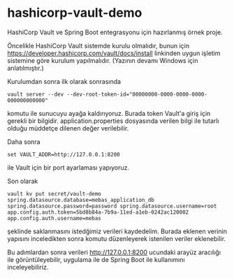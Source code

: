 # hashicorp-vault-demo
HashiCorp Vault ve Spring Boot entegrasyonu için hazırlanmış örnek proje.

Öncelikle HashiCorp Vault sistemde kurulu olmalıdır, bunun için https://developer.hashicorp.com/vault/docs/install linkinden uygun işletim sistemine göre kurulum yapılmalıdır.
(Yazının devamı Windows için anlatılmıştır.)

Kurulumdan sonra ilk olarak sonrasında 

```
vault server --dev --dev-root-token-id="00000000-0000-0000-0000-000000000000"
```
komutu ile sunucuyu ayağa kaldırıyoruz. Burada token Vault'a giriş için gerekli bir bilgidir. application.properties dosyasında verilen bilgi ile tutarlı olduğu müddetçe dilenen değer verilebilir.

Daha sonra 

```
set VAULT_ADDR=http://127.0.0.1:8200
```
ile Vault için bir port ayarlaması yapıyoruz.

Son olarak 

```
vault kv put secret/vault-demo spring.datasource.database=mebas_application_db spring.datasource.password=password spring.datasource.username=root app.config.auth.token=5bd8b84a-7b9a-11ed-a1eb-0242ac120002 app.config.auth.username=mebas
```
şeklinde saklanmasını istedğimiz verileri kaydedelim. Burada eklenen verinin yapısını inceledikten sonra komutu düzenleyerek istenilen veriler eklenebilir.

Bu adımlardan sonra verileri http://127.0.0.1:8200 ucundaki arayüz aracılığı ile görüntüleyebilir, uygulama ile de Spring Boot ile kullanımını inceleyebiliriz.
